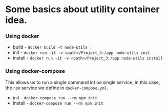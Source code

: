 # Some basics about utility container idea.

### Using docker
- build - `docker build -t node-utils .`
- init - `docker run -it -v <path>/Project_3:/app node-utils init`
- install - `docker run -it -v <path>/Project_3:/app node-utils install`

### Using docker-compose
This allows us to run a single command int oa single service, in this case, the `npm` service we define in `docker-compose.yml`.
- init -  `docker-compose run --rm npm init`
- install - `docker-compose run --rm npm init`
